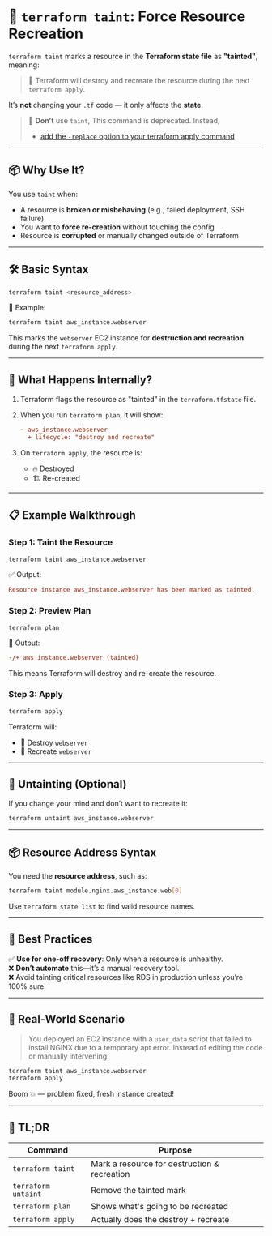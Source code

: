 # 🧪 `terraform taint`: Force Resource Recreation

`terraform taint` marks a resource in the **Terraform state file** as **"tainted"**, meaning:

> 🚨 Terraform will destroy and recreate the resource during the next `terraform apply`.

It’s **not** changing your `.tf` code — it only affects the **state**.

> 🚨 **Don’t** use `taint`, This command is deprecated. Instead,
>
> - [add the `-replace` option to your terraform apply command](https://developer.hashicorp.com/terraform/cli/commands/taint)

---

## 📦 Why Use It?

You use `taint` when:

- A resource is **broken or misbehaving** (e.g., failed deployment, SSH failure)
- You want to **force re-creation** without touching the config
- Resource is **corrupted** or manually changed outside of Terraform

---

## 🛠️ Basic Syntax

```bash
terraform taint <resource_address>
```

📌 Example:

```bash
terraform taint aws_instance.webserver
```

This marks the `webserver` EC2 instance for **destruction and recreation** during the next `terraform apply`.

---

## 🧠 What Happens Internally?

1. Terraform flags the resource as "tainted" in the `terraform.tfstate` file.
2. When you run `terraform plan`, it will show:

   ```ini
   ~ aws_instance.webserver
     + lifecycle: "destroy and recreate"
   ```

3. On `terraform apply`, the resource is:

   - 🔥 Destroyed
   - 🏗️ Re-created

---

## 📋 Example Walkthrough

### Step 1: Taint the Resource

```bash
terraform taint aws_instance.webserver
```

✅ Output:

```ini
Resource instance aws_instance.webserver has been marked as tainted.
```

### Step 2: Preview Plan

```bash
terraform plan
```

🧾 Output:

```ini
-/+ aws_instance.webserver (tainted)
```

This means Terraform will destroy and re-create the resource.

### Step 3: Apply

```bash
terraform apply
```

Terraform will:

- 🧨 Destroy `webserver`
- 🔁 Recreate `webserver`

---

## 🧹 Untainting (Optional)

If you change your mind and don’t want to recreate it:

```bash
terraform untaint aws_instance.webserver
```

---

## 📦 Resource Address Syntax

You need the **resource address**, such as:

```bash
terraform taint module.nginx.aws_instance.web[0]
```

Use `terraform state list` to find valid resource names.

---

## 🔐 Best Practices

✅ **Use for one-off recovery**: Only when a resource is unhealthy.  
❌ **Don’t automate** this—it’s a manual recovery tool.  
❌ Avoid tainting critical resources like RDS in production unless you’re 100% sure.

---

## 🧪 Real-World Scenario

> You deployed an EC2 instance with a `user_data` script that failed to install NGINX due to a temporary apt error. Instead of editing the code or manually intervening:

```bash
terraform taint aws_instance.webserver
terraform apply
```

Boom 💥 — problem fixed, fresh instance created!

---

## 🧠 TL;DR

| Command             | Purpose                                      |
| ------------------- | -------------------------------------------- |
| `terraform taint`   | Mark a resource for destruction & recreation |
| `terraform untaint` | Remove the tainted mark                      |
| `terraform plan`    | Shows what's going to be recreated           |
| `terraform apply`   | Actually does the destroy + recreate         |

